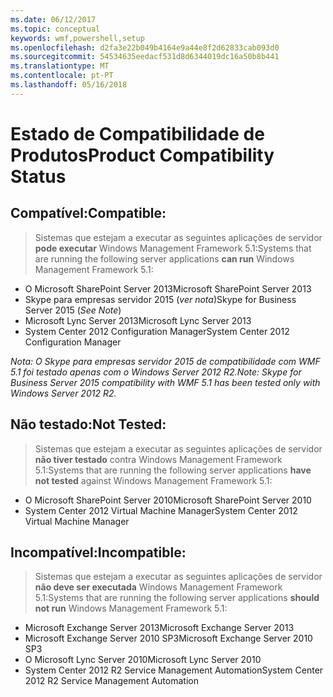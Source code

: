 ```yaml
---
ms.date: 06/12/2017
ms.topic: conceptual
keywords: wmf,powershell,setup
ms.openlocfilehash: d2fa3e22b049b4164e9a44e8f2d62833cab093d0
ms.sourcegitcommit: 54534635eedacf531d8d6344019dc16a50b8b441
ms.translationtype: MT
ms.contentlocale: pt-PT
ms.lasthandoff: 05/16/2018
---
```

# <a name="product-compatibility-status"></a><span data-ttu-id="f54d1-102">Estado de Compatibilidade de Produtos</span><span class="sxs-lookup"><span data-stu-id="f54d1-102">Product Compatibility Status</span></span>

## <a name="compatible"></a><span data-ttu-id="f54d1-103">Compatível:</span><span class="sxs-lookup"><span data-stu-id="f54d1-103">Compatible:</span></span>
> <span data-ttu-id="f54d1-104">Sistemas que estejam a executar as seguintes aplicações de servidor **pode executar** Windows Management Framework 5.1:</span><span class="sxs-lookup"><span data-stu-id="f54d1-104">Systems that are running the following server applications **can run** Windows Management Framework 5.1:</span></span>

- <span data-ttu-id="f54d1-105">O Microsoft SharePoint Server 2013</span><span class="sxs-lookup"><span data-stu-id="f54d1-105">Microsoft SharePoint Server 2013</span></span>
- <span data-ttu-id="f54d1-106">Skype para empresas servidor 2015 (_ver nota_)</span><span class="sxs-lookup"><span data-stu-id="f54d1-106">Skype for Business Server 2015 (_See Note_)</span></span>
- <span data-ttu-id="f54d1-107">Microsoft Lync Server 2013</span><span class="sxs-lookup"><span data-stu-id="f54d1-107">Microsoft Lync Server 2013</span></span>
- <span data-ttu-id="f54d1-108">System Center 2012 Configuration Manager</span><span class="sxs-lookup"><span data-stu-id="f54d1-108">System Center 2012 Configuration Manager</span></span>

<span data-ttu-id="f54d1-109">_Nota: O Skype para empresas servidor 2015 de compatibilidade com WMF 5.1 foi testado apenas com o Windows Server 2012 R2._</span><span class="sxs-lookup"><span data-stu-id="f54d1-109">_Note: Skype for Business Server 2015 compatibility with WMF 5.1 has been tested only with Windows Server 2012 R2._</span></span>

## <a name="not-tested"></a><span data-ttu-id="f54d1-110">Não testado:</span><span class="sxs-lookup"><span data-stu-id="f54d1-110">Not Tested:</span></span>
> <span data-ttu-id="f54d1-111">Sistemas que estejam a executar as seguintes aplicações de servidor **não tiver testado** contra Windows Management Framework 5.1:</span><span class="sxs-lookup"><span data-stu-id="f54d1-111">Systems that are running the following server applications **have not tested** against Windows Management Framework 5.1:</span></span>

- <span data-ttu-id="f54d1-112">O Microsoft SharePoint Server 2010</span><span class="sxs-lookup"><span data-stu-id="f54d1-112">Microsoft SharePoint Server 2010</span></span>
- <span data-ttu-id="f54d1-113">System Center 2012 Virtual Machine Manager</span><span class="sxs-lookup"><span data-stu-id="f54d1-113">System Center 2012 Virtual Machine Manager</span></span>

## <a name="incompatible"></a><span data-ttu-id="f54d1-114">Incompatível:</span><span class="sxs-lookup"><span data-stu-id="f54d1-114">Incompatible:</span></span>
> <span data-ttu-id="f54d1-115">Sistemas que estejam a executar as seguintes aplicações de servidor **não deve ser executada** Windows Management Framework 5.1:</span><span class="sxs-lookup"><span data-stu-id="f54d1-115">Systems that are running the following server applications **should not run** Windows Management Framework 5.1:</span></span>

- <span data-ttu-id="f54d1-116">Microsoft Exchange Server 2013</span><span class="sxs-lookup"><span data-stu-id="f54d1-116">Microsoft Exchange Server 2013</span></span>
- <span data-ttu-id="f54d1-117">Microsoft Exchange Server 2010 SP3</span><span class="sxs-lookup"><span data-stu-id="f54d1-117">Microsoft Exchange Server 2010 SP3</span></span>
- <span data-ttu-id="f54d1-118">O Microsoft Lync Server 2010</span><span class="sxs-lookup"><span data-stu-id="f54d1-118">Microsoft Lync Server 2010</span></span>
- <span data-ttu-id="f54d1-119">System Center 2012 R2 Service Management Automation</span><span class="sxs-lookup"><span data-stu-id="f54d1-119">System Center 2012 R2 Service Management Automation</span></span>
